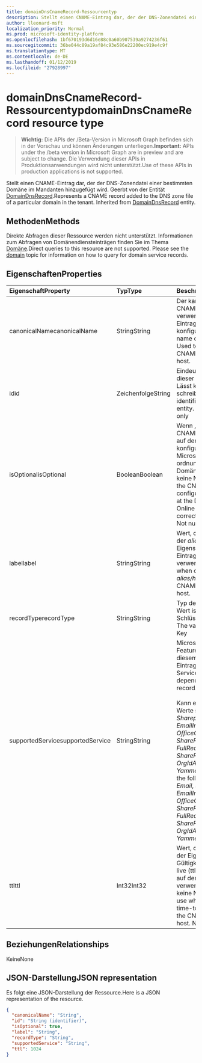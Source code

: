 ```yaml
---
title: domainDnsCnameRecord-Ressourcentyp
description: Stellt einen CNAME-Eintrag dar, der der DNS-Zonendatei einer bestimmten Domäne im Mandanten hinzugefügt wird. Geerbt von der Entität DomainDnsRecord.
author: lleonard-msft
localization_priority: Normal
ms.prod: microsoft-identity-platform
ms.openlocfilehash: 1bf670193d6d16e88c0a60b907539a9274236f61
ms.sourcegitcommit: 36be044c89a19af84c93e586e22200ec919e4c9f
ms.translationtype: MT
ms.contentlocale: de-DE
ms.lasthandoff: 01/12/2019
ms.locfileid: "27928997"
---
```

# <a name="domaindnscnamerecord-resource-type"></a><span data-ttu-id="e438a-104">domainDnsCnameRecord-Ressourcentyp</span><span class="sxs-lookup"><span data-stu-id="e438a-104">domainDnsCnameRecord resource type</span></span>

> <span data-ttu-id="e438a-105">**Wichtig:** Die APIs der /Beta-Version in Microsoft Graph befinden sich in der Vorschau und können Änderungen unterliegen.</span><span class="sxs-lookup"><span data-stu-id="e438a-105">**Important:** APIs under the /beta version in Microsoft Graph are in preview and are subject to change.</span></span> <span data-ttu-id="e438a-106">Die Verwendung dieser APIs in Produktionsanwendungen wird nicht unterstützt.</span><span class="sxs-lookup"><span data-stu-id="e438a-106">Use of these APIs in production applications is not supported.</span></span>

<span data-ttu-id="e438a-p103">Stellt einen CNAME-Eintrag dar, der der DNS-Zonendatei einer bestimmten Domäne im Mandanten hinzugefügt wird. Geerbt von der Entität [DomainDnsRecord](domaindnsrecord.md).</span><span class="sxs-lookup"><span data-stu-id="e438a-p103">Represents a CNAME record added to the DNS zone file of a particular domain in the tenant. Inherited from [DomainDnsRecord](domaindnsrecord.md) entity.</span></span>


## <a name="methods"></a><span data-ttu-id="e438a-109">Methoden</span><span class="sxs-lookup"><span data-stu-id="e438a-109">Methods</span></span>
<span data-ttu-id="e438a-p104">Direkte Abfragen dieser Ressource werden nicht unterstützt. Informationen zum Abfragen von Domänendiensteinträgen finden Sie im Thema [Domäne](domain.md).</span><span class="sxs-lookup"><span data-stu-id="e438a-p104">Direct queries to this resource are not supported. Please see the [domain](domain.md) topic for information on how to query for domain service records.</span></span>

## <a name="properties"></a><span data-ttu-id="e438a-112">Eigenschaften</span><span class="sxs-lookup"><span data-stu-id="e438a-112">Properties</span></span>
| <span data-ttu-id="e438a-113">Eigenschaft</span><span class="sxs-lookup"><span data-stu-id="e438a-113">Property</span></span>     | <span data-ttu-id="e438a-114">Typ</span><span class="sxs-lookup"><span data-stu-id="e438a-114">Type</span></span>   |<span data-ttu-id="e438a-115">Beschreibung</span><span class="sxs-lookup"><span data-stu-id="e438a-115">Description</span></span>|
|:---------------|:--------|:----------|
|<span data-ttu-id="e438a-116">canonicalName</span><span class="sxs-lookup"><span data-stu-id="e438a-116">canonicalName</span></span>|<span data-ttu-id="e438a-117">String</span><span class="sxs-lookup"><span data-stu-id="e438a-117">String</span></span>| <span data-ttu-id="e438a-p105">Der kanonische Name des CNAME-Eintrags. Wird verwendet, um den CNAME-Eintrag auf dem DNS-Host zu konfigurieren.</span><span class="sxs-lookup"><span data-stu-id="e438a-p105">The canonical name of the CNAME record. Used to configure the CNAME record at the DNS host.</span></span> |
|<span data-ttu-id="e438a-120">id</span><span class="sxs-lookup"><span data-stu-id="e438a-120">id</span></span>|<span data-ttu-id="e438a-121">Zeichenfolge</span><span class="sxs-lookup"><span data-stu-id="e438a-121">String</span></span>| <span data-ttu-id="e438a-p106">Eindeutiger Bezeichner, der dieser Entität zugewiesen ist. Lässt keine Nullwerte zu, schreibgeschützt.</span><span class="sxs-lookup"><span data-stu-id="e438a-p106">Unique identifier assigned to this entity. Not nullable, Read-only</span></span>|
|<span data-ttu-id="e438a-124">isOptional</span><span class="sxs-lookup"><span data-stu-id="e438a-124">isOptional</span></span>|<span data-ttu-id="e438a-125">Boolean</span><span class="sxs-lookup"><span data-stu-id="e438a-125">Boolean</span></span>| <span data-ttu-id="e438a-p107">Wenn „false“, muss der CNAME-Eintrag vom Kunden auf dem DNS-Host konfiguriert werden, damit Microsoft-Onlinedienste ordnungsgemäß mit der Domäne funktionieren. Lässt keine Nullwerte zu.</span><span class="sxs-lookup"><span data-stu-id="e438a-p107">If false, the CNAME record must be configured by the customer at the DNS host for Microsoft Online Services to operate correctly with the domain. Not nullable</span></span> |
|<span data-ttu-id="e438a-128">label</span><span class="sxs-lookup"><span data-stu-id="e438a-128">label</span></span>|<span data-ttu-id="e438a-129">String</span><span class="sxs-lookup"><span data-stu-id="e438a-129">String</span></span>| <span data-ttu-id="e438a-130">Wert, der beim Konfigurieren der *alias/host/name*-Eigenschaft des CNAME-Eintrags auf dem DNS-Host verwendet wird.</span><span class="sxs-lookup"><span data-stu-id="e438a-130">Value used when configuring the *alias/host/name* of the CNAME record at the DNS host.</span></span> |
|<span data-ttu-id="e438a-131">recordType</span><span class="sxs-lookup"><span data-stu-id="e438a-131">recordType</span></span>|<span data-ttu-id="e438a-132">String</span><span class="sxs-lookup"><span data-stu-id="e438a-132">String</span></span>| <span data-ttu-id="e438a-p108">Typ des DNS-Eintrags. Der Wert ist immer *CName*. Schlüssel</span><span class="sxs-lookup"><span data-stu-id="e438a-p108">Type of DNS record. The value is always *CName*. Key</span></span>|
|<span data-ttu-id="e438a-136">supportedService</span><span class="sxs-lookup"><span data-stu-id="e438a-136">supportedService</span></span>|<span data-ttu-id="e438a-137">String</span><span class="sxs-lookup"><span data-stu-id="e438a-137">String</span></span>| <span data-ttu-id="e438a-138">Microsoft-Onlinedienst oder Feature mit Abhängigkeit von diesem CNAME-Eintrag.</span><span class="sxs-lookup"><span data-stu-id="e438a-138">Microsoft Online Service or feature that has a dependency on this CNAME record.</span></span></br></br><span data-ttu-id="e438a-139">Kann einer der folgenden Werte sein: **null**, *Email*, *Sharepoint*, *EmailInternalRelayOnly*, *OfficeCommunicationsOnline*, *SharePointDefaultDomain*, *FullRedelegation*, *SharePointPublic*, *OrgIdAuthentication*, *Yammer*, *Intune*</span><span class="sxs-lookup"><span data-stu-id="e438a-139">Can be one of the following values: **null**, *Email*, *Sharepoint*, *EmailInternalRelayOnly*, *OfficeCommunicationsOnline*, *SharePointDefaultDomain*, *FullRedelegation*, *SharePointPublic*, *OrgIdAuthentication*, *Yammer*, *Intune*</span></span>|
|<span data-ttu-id="e438a-140">ttl</span><span class="sxs-lookup"><span data-stu-id="e438a-140">ttl</span></span>|<span data-ttu-id="e438a-141">Int32</span><span class="sxs-lookup"><span data-stu-id="e438a-141">Int32</span></span>| <span data-ttu-id="e438a-p109">Wert, der beim Konfigurieren der Eigenschaft für die Gültigkeitsdauer (time-to-live (ttl) des CNAME-Eintrags auf dem DNS-Host verwendet werden soll. Lässt keine Nullwerte zu.</span><span class="sxs-lookup"><span data-stu-id="e438a-p109">Value to use when configuring the time-to-live (ttl) property of the CNAME record at the DNS host. Not nullable</span></span> |

## <a name="relationships"></a><span data-ttu-id="e438a-144">Beziehungen</span><span class="sxs-lookup"><span data-stu-id="e438a-144">Relationships</span></span>
<span data-ttu-id="e438a-145">Keine</span><span class="sxs-lookup"><span data-stu-id="e438a-145">None</span></span>


## <a name="json-representation"></a><span data-ttu-id="e438a-146">JSON-Darstellung</span><span class="sxs-lookup"><span data-stu-id="e438a-146">JSON representation</span></span>
<span data-ttu-id="e438a-147">Es folgt eine JSON-Darstellung der Ressource.</span><span class="sxs-lookup"><span data-stu-id="e438a-147">Here is a JSON representation of the resource.</span></span>

<!-- {
  "blockType": "resource",
  "optionalProperties": [

  ],
  "@odata.type": "microsoft.graph.domainDnsCnameRecord"
}-->

```json
{
  "canonicalName": "String",
  "id": "String (identifier)",
  "isOptional": true,
  "label": "String",
  "recordType": "String",
  "supportedService": "String",
  "ttl": 1024
}

```

<!-- uuid: 8fcb5dbc-d5aa-4681-8e31-b001d5168d79
2015-10-25 14:57:30 UTC -->
<!-- {
  "type": "#page.annotation",
  "description": "domainDnsCnameRecord resource",
  "keywords": "",
  "section": "documentation",
  "tocPath": ""
}-->
